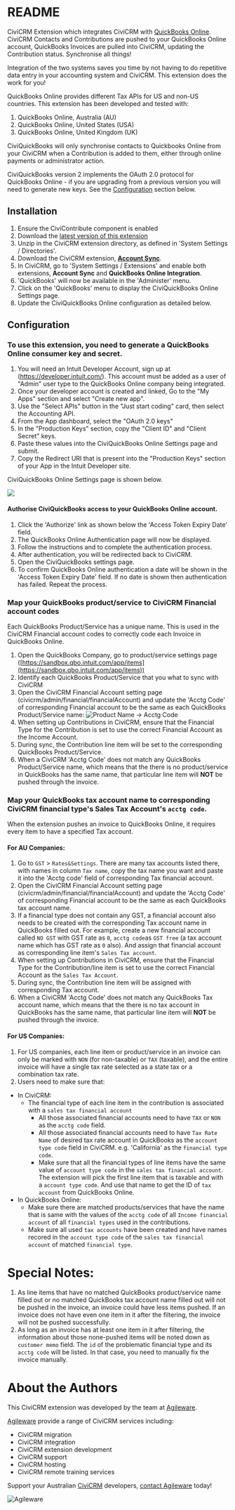 # README

CiviCRM Extension which integrates CiviCRM with [QuickBooks
Online](https://www.intuit.com.au/). CiviCRM Contacts and Contributions are
pushed to your QuickBooks Online account, QuickBooks Invoices are pulled into
CiviCRM, updating the Contribution status. Synchronise all things!

Integration of the two systems saves you time by not having to do repetitive
data entry in your accounting system and CiviCRM. This extension does the work
for you!

QuickBooks Online provides different Tax APIs for US and non-US countries. This
extension has been developed and tested with:

1. QuickBooks Online, Australia (AU)
2. QuickBooks Online, United States (USA)
3. QuickBooks Online, United Kingdom (UK)

CiviQuickBooks will only synchronise contacts to Quickbooks Online from your
CiviCRM when a Contribution is added to them, either through online payments or
administrator action.

CiviQuickBooks version 2 implements the OAuth 2.0 protocol for QuickBooks
Online - if you are upgrading from a previous version you will need to generate
new keys.  See the [Configuration](#configuration) section below.

## Installation

1. Ensure the CiviContribute component is enabled
2. Download the [latest version of this
   extension](https://github.com/agileware/au.com.agileware.civiquickbooks/releases)
3. Unzip in the CiviCRM extension directory, as defined in 'System Settings /
   Directories'.
4. Download the CiviCRM extension, **[Account
   Sync](https://github.com/eileenmcnaughton/nz.co.fuzion.accountsync/archive/master.tar.gz)**.
5. In CiviCRM, go to 'System Settings / Extensions' and enable both extensions,
   **Account Sync** and **QuickBooks Online Integration**.
6. 'QuickBooks' will now be available in the 'Administer' menu.
7. Click on the 'QuickBooks' menu to display the CiviQuickBooks Online Settings
   page.
8. Update the CiviQuickBooks Online configuration as detailed below.

## Configuration

### To use this extension, you need to generate a QuickBooks Online consumer key and secret.

1. You will need an Intuit Developer Account, sign up at
   (https://developer.intuit.com/). This account must be added as a user of "Admin" user type to the
   QuickBooks Online company being integrated.
2. Once your developer account is created and linked, Go to the "My Apps"
   section and select "Create new app".
3. Use the "Select APIs" button in the "Just start coding" card, then select the
   Accounting API.
4. From the App dashboard, select the "OAuth 2.0 keys"
5. In the "Production Keys" section, copy the "Client ID" and "Client Secret"
   keys.
6. Paste these values into the CiviQuickBooks Online Settings page and submit.
7. Copy the Redirect URI that is present into the "Production Keys" section of
   your App in the Intuit Developer site.

CiviQuickBooks Online Settings page is shown below.

![](doc/civiquickbooks-settings.png)

#### Authorise CiviQuickBooks access to your QuickBooks Online account.

1. Click the 'Authorize' link as shown below the 'Access Token Expiry Date'
   field.
2. The QuickBooks Online Authentication page will now be displayed.
3. Follow the instructions and to complete the authentication process.
4. After authentication, you will be redirected back to CiviCRM.
5. Open the CiviQuickBooks settings page.
6. To confirm QuickBooks Online authentication a date will be shown in the
   'Access Token Expiry Date' field. If no date is shown then authentication has
   failed. Repeat the process.

### Map your QuickBooks product/service to CiviCRM Financial account codes

Each QuickBooks Product/Service has a unique name. This is used in the CiviCRM
Financial account codes to correctly code each Invoice in QuickBooks Online.

1. Open the QuickBooks Company, go to product/service settings page
   ([https://sandbox.qbo.intuit.com/app/items](https://sandbox.qbo.intuit.com/app/items))
2. Identify each QuickBooks Product/Service that you what to sync with CiviCRM
3. Open the CiviCRM Financial Account setting page
   (civicrm/admin/financial/financialAccount) and update the 'Acctg Code' of
   corresponding Financial account to be the same as each QuickBooks
   Product/Service name:
   ![Product Name -> Acctg Code](doc/product_name-to-acctg_code.png)
4. When setting up Contributions in CiviCRM, ensure that the Financial Type for
   the Contribution is set to use the correct Financial Account as the Income
   Account.
5. During sync, the Contribution line item will be set to the corresponding
   QuickBooks Product/Service.
6. When a CiviCRM 'Acctg Code' does not match any QuickBooks Product/Service
   name, which means that the there is no product/service in QuickBooks has the
   same name, that particular line item will **NOT** be pushed through the
   invoice.

### Map your QuickBooks tax account name to corresponding CiviCRM financial type's Sales Tax Account's `acctg code`. 

When the extension pushes an invoice to QuickBooks Online, it requires every
item to have a specified Tax account.

#### For AU Companies:

1. Go to `GST` > `Rates&Settings`. There are many tax accounts listed there,
   with names in column `Tax name`, copy the tax name you want and paste it into
   the 'Acctg code' field of corresponding Tax financial account.
2. Open the CiviCRM Financial Account setting page
   (civicrm/admin/financial/financialAccount) and update the 'Acctg Code' of
   corresponding Financial account to be the same as each QuickBooks tax account
   name.
3. If a financial type does not contain any GST, a financial account also needs
   to be created with the corresponding Tax account name in QuickBooks filled
   out. For example, create a new financial account called `NO GST` with GST
   rate as `0`, `acctg code`as `GST free` (a tax account name which has GST rate
   as `0` also). And assign that financial account as corresponding line item's
   `Sales Tax account`.
4. When setting up Contributions in CiviCRM, ensure that the Financial Type for
   the Contribution/line item is set to use the correct Financial Account as the
   `Sales Tax Account`.
5. During sync, the Contribution line item will be assigned with corresponding
   Tax account.
6. When a CiviCRM 'Acctg Code' does not match any QuickBooks Tax account name,
   which means that the there is no tax account in QuickBooks has the same name,
   that particular line item will **NOT** be pushed through the invoice.

#### For US Companies:

1. For US companies, each line item or product/service in an invoice can only be
   marked with `NON` (for non-taxable) or `TAX` (taxable), and the entire
   invoice will have a single tax rate selected as a state tax or a combination
   tax rate.
2. Users need to make sure that:
 - In CiviCRM:
    - The financial type of each line item in the contribution is associated
      with a `sales tax financial account`
      - All those associated financial accounts need to have `TAX` or `NON` as
        the `acctg code` field.
      - All those associated financial accounts need to have `Tax Rate Name` of
        desired tax rate account in QuickBooks as the `account type code` field
        in CiviCRM. e.g. 'California' as the `financial type code`.
      - Make sure that all the financial types of line items have the same value
        of `account type code` in the `sales tax financial account`. The
        extension will pick the first line item that is taxable and with a
        `account type code`. And use that name to get the ID of `tax account`
        from QuickBooks Online.
  - In QuickBooks Online:
      - Make sure there are matched products/services that have the name that is
 same with the values of the `acctg code` of all `Income financial account` of
 all `financial types` used in the contributions.
      - Make sure all used `tax accounts` have been created and have names
        recored in the `account type code` of the `sales tax financial account`
        of matched `financial type`.

# Special Notes:

1. As line items that have no matched QuickBooks product/service name filled out
   or no matched QuickBooks tax account name filled out will not be pushed in
   the invoice, an invoice could have less items pushed. If an invoice does not
   have even one item in it after the filtering, the invoice will not be pushed
   successfully.
2. As long as an invoice has at least one item in it after filtering, the
   information about those none-pushed items will be noted down as `customer
   memo` field. The `id` of the problematic financial type and its `acctg code`
   will be listed. In that case, you need to manually fix the invoice manually.

# About the Authors

This CiviCRM extension was developed by the team at
[Agileware](https://agileware.com.au).

[Agileware](https://agileware.com.au) provide a range of CiviCRM services
including:

  * CiviCRM migration
  * CiviCRM integration
  * CiviCRM extension development
  * CiviCRM support
  * CiviCRM hosting
  * CiviCRM remote training services

Support your Australian [CiviCRM](https://civicrm.org) developers, [contact
Agileware](https://agileware.com.au/contact) today!


![Agileware](logo/agileware-logo.png)
